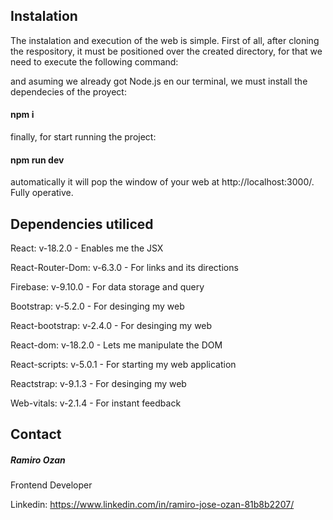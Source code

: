  ## Instalation

The instalation and execution of the web is simple. First of all, after cloning the respository, it must be positioned over the created directory, for that we need to execute the following command:

and asuming we already got Node.js en our terminal, we must install the dependecies of the proyect:

#### npm i

finally, for start running the project:

#### npm run dev

automatically it will pop the window of your web at http://localhost:3000/. Fully operative.

## Dependencies utiliced

React: v-18.2.0 - Enables me the JSX

React-Router-Dom: v-6.3.0 - For links and its directions

Firebase: v-9.10.0 - For data storage and query

Bootstrap: v-5.2.0 - For desinging my web

React-bootstrap: v-2.4.0 - For desinging my web

React-dom: v-18.2.0 - Lets me manipulate the DOM

React-scripts: v-5.0.1 - For starting my web application

Reactstrap: v-9.1.3 - For desinging my web

Web-vitals: v-2.1.4 - For instant feedback

## Contact

##### Ramiro Ozan
Frontend Developer

Linkedin: https://www.linkedin.com/in/ramiro-jose-ozan-81b8b2207/

